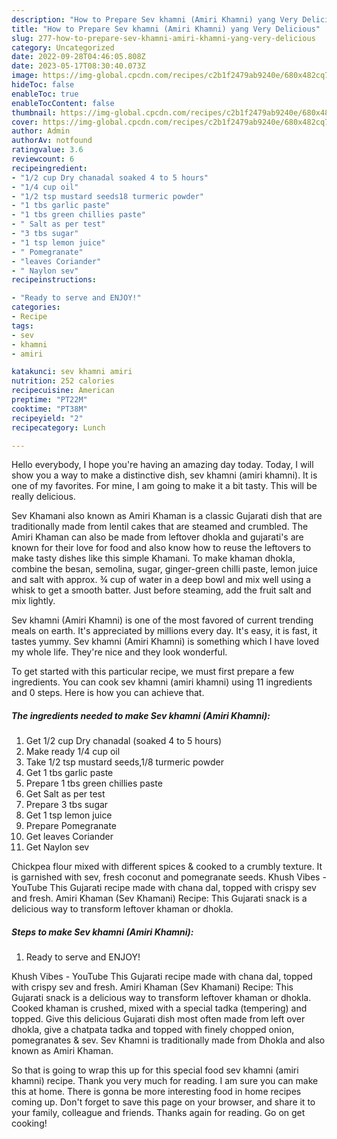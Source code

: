 ```yaml
---
description: "How to Prepare Sev khamni (Amiri Khamni) yang Very Delicious"
title: "How to Prepare Sev khamni (Amiri Khamni) yang Very Delicious"
slug: 277-how-to-prepare-sev-khamni-amiri-khamni-yang-very-delicious
category: Uncategorized
date: 2022-09-28T04:46:05.808Z
date: 2023-05-17T08:30:40.073Z
image: https://img-global.cpcdn.com/recipes/c2b1f2479ab9240e/680x482cq70/sev-khamni-amiri-khamni-recipe-main-photo.jpg
hideToc: false
enableToc: true
enableTocContent: false
thumbnail: https://img-global.cpcdn.com/recipes/c2b1f2479ab9240e/680x482cq70/sev-khamni-amiri-khamni-recipe-main-photo.jpg
cover: https://img-global.cpcdn.com/recipes/c2b1f2479ab9240e/680x482cq70/sev-khamni-amiri-khamni-recipe-main-photo.jpg
author: Admin
authorAv: notfound
ratingvalue: 3.6
reviewcount: 6
recipeingredient:
- "1/2 cup Dry chanadal soaked 4 to 5 hours"
- "1/4 cup oil"
- "1/2 tsp mustard seeds18 turmeric powder"
- "1 tbs garlic paste"
- "1 tbs green chillies paste"
- " Salt as per test"
- "3 tbs sugar"
- "1 tsp lemon juice"
- " Pomegranate"
- "leaves Coriander"
- " Naylon sev"
recipeinstructions:

- "Ready to serve and ENJOY!"
categories:
- Recipe
tags:
- sev
- khamni
- amiri

katakunci: sev khamni amiri 
nutrition: 252 calories
recipecuisine: American
preptime: "PT22M"
cooktime: "PT38M"
recipeyield: "2"
recipecategory: Lunch

---
```



Hello everybody, I hope you're having an amazing day today. Today, I will show you a way to make a distinctive dish, sev khamni (amiri khamni). It is one of my favorites. For mine, I am going to make it a bit tasty. This will be really delicious.

Sev Khamani also known as Amiri Khaman is a classic Gujarati dish that are traditionally made from lentil cakes that are steamed and crumbled. The Amiri Khaman can also be made from leftover dhokla and gujarati&#39;s are known for their love for food and also know how to reuse the leftovers to make tasty dishes like this simple Khamani. To make khaman dhokla, combine the besan, semolina, sugar, ginger-green chilli paste, lemon juice and salt with approx. ¾ cup of water in a deep bowl and mix well using a whisk to get a smooth batter. Just before steaming, add the fruit salt and mix lightly.

Sev khamni (Amiri Khamni) is one of the most favored of current trending meals on earth. It's appreciated by millions every day. It's easy, it is fast, it tastes yummy. Sev khamni (Amiri Khamni) is something which I have loved my whole life. They're nice and they look wonderful.


To get started with this particular recipe, we must first prepare a few ingredients. You can cook sev khamni (amiri khamni) using 11 ingredients and 0 steps. Here is how you can achieve that.

<!--inarticleads1-->

##### The ingredients needed to make Sev khamni (Amiri Khamni):

1. Get 1/2 cup Dry chanadal (soaked 4 to 5 hours)
1. Make ready 1/4 cup oil
1. Take 1/2 tsp mustard seeds,1/8 turmeric powder
1. Get 1 tbs garlic paste
1. Prepare 1 tbs green chillies paste
1. Get  Salt as per test
1. Prepare 3 tbs sugar
1. Get 1 tsp lemon juice
1. Prepare  Pomegranate
1. Get leaves Coriander
1. Get  Naylon sev


Chickpea flour mixed with different spices &amp; cooked to a crumbly texture. It is garnished with sev, fresh coconut and pomegranate seeds. Khush Vibes - YouTube This Gujarati recipe made with chana dal, topped with crispy sev and fresh. Amiri Khaman (Sev Khamani) Recipe: This Gujarati snack is a delicious way to transform leftover khaman or dhokla. 

<!--inarticleads2-->

##### Steps to make Sev khamni (Amiri Khamni):


1. Ready to serve and ENJOY!

Khush Vibes - YouTube This Gujarati recipe made with chana dal, topped with crispy sev and fresh. Amiri Khaman (Sev Khamani) Recipe: This Gujarati snack is a delicious way to transform leftover khaman or dhokla. Cooked khaman is crushed, mixed with a special tadka (tempering) and topped. Give this delicious Gujarati dish most often made from left over dhokla, give a chatpata tadka and topped with finely chopped onion, pomegranates &amp; sev. Sev Khamni is traditionally made from Dhokla and also known as Amiri Khaman. 

So that is going to wrap this up for this special food sev khamni (amiri khamni) recipe. Thank you very much for reading. I am sure you can make this at home. There is gonna be more interesting food in home recipes coming up. Don't forget to save this page on your browser, and share it to your family, colleague and friends. Thanks again for reading. Go on get cooking!
